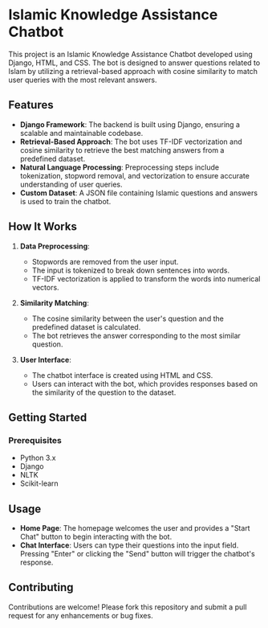 # Islamic Knowledge Assistance Chatbot

This project is an Islamic Knowledge Assistance Chatbot developed using Django, HTML, and CSS. The bot is designed to answer questions related to Islam by utilizing a retrieval-based approach with cosine similarity to match user queries with the most relevant answers.

## Features

- **Django Framework**: The backend is built using Django, ensuring a scalable and maintainable codebase.
- **Retrieval-Based Approach**: The bot uses TF-IDF vectorization and cosine similarity to retrieve the best matching answers from a predefined dataset.
- **Natural Language Processing**: Preprocessing steps include tokenization, stopword removal, and vectorization to ensure accurate understanding of user queries.
- **Custom Dataset**: A JSON file containing Islamic questions and answers is used to train the chatbot.

## How It Works

1. **Data Preprocessing**: 
   - Stopwords are removed from the user input.
   - The input is tokenized to break down sentences into words.
   - TF-IDF vectorization is applied to transform the words into numerical vectors.

2. **Similarity Matching**:
   - The cosine similarity between the user's question and the predefined dataset is calculated.
   - The bot retrieves the answer corresponding to the most similar question.

3. **User Interface**:
   - The chatbot interface is created using HTML and CSS.
   - Users can interact with the bot, which provides responses based on the similarity of the question to the dataset.

## Getting Started

### Prerequisites

- Python 3.x
- Django
- NLTK
- Scikit-learn

## Usage

- **Home Page**: The homepage welcomes the user and provides a "Start Chat" button to begin interacting with the bot.
- **Chat Interface**: Users can type their questions into the input field. Pressing "Enter" or clicking the "Send" button will trigger the chatbot's response.

## Contributing

Contributions are welcome! Please fork this repository and submit a pull request for any enhancements or bug fixes.
